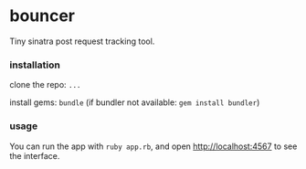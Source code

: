# bouncer
Tiny sinatra post request tracking tool.

### installation

clone the repo: `...`

install gems: `bundle` (if bundler not available: `gem install bundler`)

### usage
You can run the app with `ruby app.rb`, and open [http://localhost:4567](http://localhost:4567) to see the interface.

